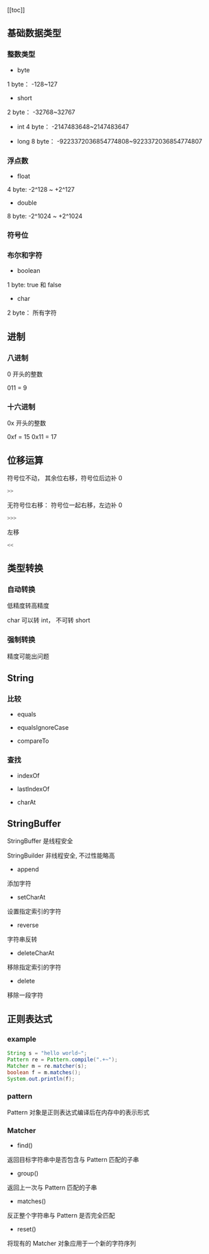 [[toc]]

## 基础数据类型

### 整数类型

- byte

1 byte： -128~127

- short

2 byte： -32768~32767

- int
  4 byte： -2147483648~2147483647

- long
  8 byte： -9223372036854774808~9223372036854774807

### 浮点数

- float

4 byte: -2^128 ~ +2^127

- double

8 byte: -2^1024 ~ +2^1024

### 符号位

### 布尔和字符

- boolean

1 byte: true 和 false

- char

2 byte： 所有字符

## 进制

### 八进制

0 开头的整数

011 = 9

### 十六进制

0x 开头的整数

0xf = 15
0x11 = 17

## 位移运算

符号位不动， 其余位右移，符号位后边补 0

```java
>>
```

无符号位右移： 符号位一起右移，左边补 0

```java
>>>
```

左移

```java
<<
```

## 类型转换

### 自动转换

低精度转高精度

char 可以转 int， 不可转 short

### 强制转换

精度可能出问题

## String

### 比较

- equals

- equalsIgnoreCase

- compareTo

### 查找

- indexOf

- lastlndexOf

- charAt

## StringBuffer

StringBuffer 是线程安全

StringBuilder 非线程安全, 不过性能略高

- append

添加字符

- setCharAt

设置指定索引的字符

- reverse

字符串反转

- deleteCharAt

移除指定索引的字符

- delete

移除一段字符

## 正则表达式

### example

```java
String s = "hello world~";
Pattern re = Pattern.compile(".+~");
Matcher m = re.matcher(s);
boolean f = m.matches();
System.out.println(f);
```

### pattern

Pattern 对象是正则表达式编译后在内存中的表示形式

### Matcher

- find()

返回目标字符串中是否包含与 Pattern 匹配的子串

- group()

返回上一次与 Pattern 匹配的子串

- matches()

反正整个字符串与 Pattern 是否完全匹配

- reset()

将现有的 Matcher 对象应用于一个新的字符序列
